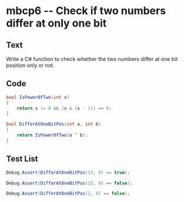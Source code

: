 # mbcp6 -- Check if two numbers differ at only one bit

## Text

Write a C# function to check whether the two numbers differ at one bit position only or not.

## Code

```csharp
bool IsPowerOfTwo(int x) 
{ 
    return x != 0 && (x & (x - 1)) == 0; 
}

bool DifferAtOneBitPos(int a, int b) 
{ 
    return IsPowerOfTwo(a ^ b); 
}
```

## Test List

```csharp
Debug.Assert(DifferAtOneBitPos(13, 9) == true);
```

```csharp
Debug.Assert(DifferAtOneBitPos(15, 8) == false);
```

```csharp
Debug.Assert(DifferAtOneBitPos(2, 4) == false);
```
